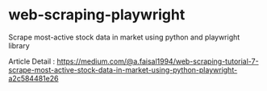 # web-scraping-playwright

Scrape most-active stock data in market using python and playwright library

Article Detail : https://medium.com/@a.faisal1994/web-scraping-tutorial-7-scrape-most-active-stock-data-in-market-using-python-playwright-a2c584481e26
